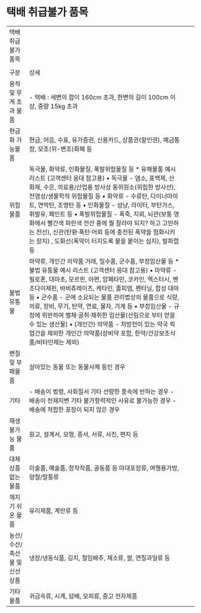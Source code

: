 # 택배 취급불가 품목

|  |  |  |  |
| --- | --- | --- | --- |
| 택배 취급불가품목 | | | |
|  |  |  |  |
| 구분 | 상세 | | |
| 용적 및 무게 초과 물품 | - 택배 : 세변의 합이 160cm 초과, 한변의 길이 100cm 이상, 중량 15kg 초과 | | |
| 현금화 가능물품 | 현금, 어음, 수표, 유가증권, 신용카드, 상품권(할인권), 예금통장, 모조(위-변조)화폐 등 | | |
| 위험물품 | 독극물, 화약류, 인화물질, 폭발위험물질 등   \* 유해물품 예시 리스트 (고객센터 응대 참고용) ▪︎ 독극물 - 염소, 표백제, 산화제, 수은, 의료용/산업용 방사성 동위원소(위험한 방사선), 전염성/생물학적 위험물질 등 ▪︎ 화약류 - 수류탄, 다이너마이트, 연막탄, 조명탄 등 ▪︎ 인화물질 - 성냥, 라이터, 부탄가스, 휘발유, 페인트 등 ▪︎ 폭발위험물질 - 폭죽, 지뢰, 뇌관(보통 영화에서 빨간색 파란색 전선 중에 뭘 잘라야 되지? 하고 고민하는 전선), 신관(탄환·폭탄·어뢰 등에 충전된 폭약을 점화시키는 장치) , 도화선(폭약이 터지도록 불을 붙이는 심지), 발파캡 등 | | |
| 불법 유통물 | 마약류, 개인간 의약품 거래, 밀수품, 군수품, 부정임산물 등  \* 불법 유통물 예시 리스트 (고객센터 응대 참고용)  ▪︎ 마약류 - 필로폰, 대마초, 모르핀, 아편, 암페타민, 코카인, 엑스터시, 벤조다이제핀,  바비츄레이츠, 케타민, 졸피뎀, 펜타닐, 합성 대마 등 ▪︎ 군수품 - 군에 소요되는 물품 관리법상의 물품으로 식량, 의류, 장비, 무기, 탄약, 연료, 물자, 기계 등 ▪︎ 부정임산물 - 규정에 위반하여 벌채·굴취·채취한 임산물(산림으로 부터 얻을 수 있는 생산물) ▪︎ (개인간) 의약품 - 처방전이 있는 약국 픽업건을 제외한 개인간 의약품(상비약 포함, 한약/건강보조식품/비타민제는 제외) | | |
| 변질 및 부패물품 | 살아있는 동물 또는 동물사체 등인 경우 | | |
| 기타 | - 배송이 법령, 사회질서 기타 선량한 풍속에 반하는 경우 - 배송이 천재지변 기타 불가항력적인 사유로 불가능한 경우 - 배송에 적합한 포장이 되지 않은 경우 | | |
| 재생 불가능 물품 | 원고, 설계서, 모형, 증서, 서류, 사진, 편지 등 | | |
| 대체 상품 없는 물품 | 미술품, 예술품, 창작작품, 골동품 등 마대포장류, 여행용가방, 양철/말통류 | | |
| 깨지기 쉬운 물품 | 유리제품, 계란류 등 | | |
| 농산/수산/축산물 및 신선상품 | 냉장/냉동식품, 김치, 절임배추, 채소류, 쌀, 연질과일류 등 | | |
| 기타물품 | 귀금속류, 시계, 담배, 모피류, 중고 전자제품 | | |